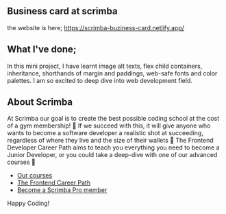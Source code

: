 ## Business card at scrimba

the website is here; https://scrimba-buziness-card.netlify.app/

## What I've done;

In this mini project, I have learnt image alt texts, flex child containers, inheritance, shorthands of margin and paddings, web-safe fonts and color palettes. I am so excited to deep dive into web development field.


## About Scrimba

At Scrimba our goal is to create the best possible coding school at the cost of a gym membership! 💜
If we succeed with this, it will give anyone who wants to become a software developer a realistic shot at succeeding, regardless of where they live and the size of their wallets 🎉
The Frontend Developer Career Path aims to teach you everything you need to become a Junior Developer, or you could take a deep-dive with one of our advanced courses 🚀

- [Our courses](https://scrimba.com/allcourses)
- [The Frontend Career Path](https://scrimba.com/learn/frontend)
- [Become a Scrimba Pro member](https://scrimba.com/pricing)

Happy Coding!
